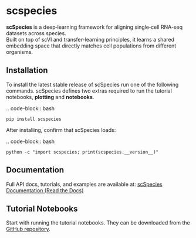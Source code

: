 # scspecies

**scSpecies** is a deep‐learning framework for aligning single‐cell RNA-seq datasets across species.  
Built on top of scVI and transfer-learning principles, it learns a shared embedding space that directly matches cell populations from different organisms.

## Installation

To install the latest stable release of scSpecies run one of the following commands.
scSpecies defines two extras required to run the tutorial notebooks, **plotting** and **notebooks**.

.. code-block:: bash

    pip install scspecies

After installing,  confirm that scSpecies loads:

.. code-block:: bash

    python -c "import scspecies; print(scspecies.__version__)"
    
## Documentation 

Full API docs, tutorials, and examples are available at:
[scSpecies Documentation (Read the Docs)](https://scspecies.readthedocs.io/en/latest/)

## Tutorial Notebooks

Start with running the tutorial notebooks. They can be downloaded from the [GitHub repository](https://github.com/cschaech/scspecies_package/tree/main/docs/source/tutorials).